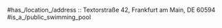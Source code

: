 
#has_/location_/address :: Textorstraße 42, Frankfurt am Main, DE 60594 
#is_a_/public_swimming_pool 

